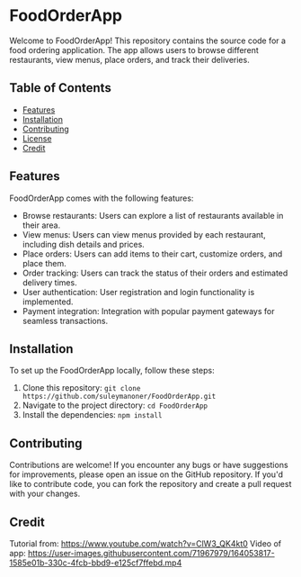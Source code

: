# FoodOrderApp

Welcome to FoodOrderApp! This repository contains the source code for a food ordering application. The app allows users to browse different restaurants, view menus, place orders, and track their deliveries.

## Table of Contents

- [Features](#features)
- [Installation](#installation)
- [Contributing](#contributing)
- [License](#license)
- [Credit](#credit)
## Features

FoodOrderApp comes with the following features:

- Browse restaurants: Users can explore a list of restaurants available in their area.
- View menus: Users can view menus provided by each restaurant, including dish details and prices.
- Place orders: Users can add items to their cart, customize orders, and place them.
- Order tracking: Users can track the status of their orders and estimated delivery times.
- User authentication: User registration and login functionality is implemented.
- Payment integration: Integration with popular payment gateways for seamless transactions.

## Installation

To set up the FoodOrderApp locally, follow these steps:

1. Clone this repository: `git clone https://github.com/suleymanoner/FoodOrderApp.git`
2. Navigate to the project directory: `cd FoodOrderApp`
3. Install the dependencies: `npm install`

## Contributing

Contributions are welcome! If you encounter any bugs or have suggestions for improvements, please open an issue on the GitHub repository. If you'd like to contribute code, you can fork the repository and create a pull request with your changes.

## Credit

Tutorial from: https://www.youtube.com/watch?v=ClW3_QK4kt0
Video of app:
https://user-images.githubusercontent.com/71967979/164053817-1585e01b-330c-4fcb-bbd9-e125cf7ffebd.mp4
